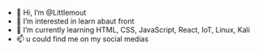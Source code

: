 - 👋 Hi, I’m @Littlemout
- 👀 I’m interested in learn abaut front 
- 🌱 I’m currently learning HTML, CSS, JavaScript, React, IoT, Linux, Kali
- 📫 u could find me on my social medias 

<!---
Littlemout/Littlemout is a ✨ special ✨ repository because its `README.md` (this file) appears on your GitHub profile.
You can click the Preview link to take a look at your changes.
--->
